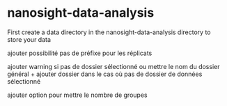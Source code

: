 # nanosight-data-analysis



First create a data directory in the nanosight-data-analysis directory to store your data




ajouter possibilité pas de préfixe pour les réplicats


ajouter warning si pas de dossier sélectionné ou mettre le nom du dossier général + ajouter dossier dans le cas où pas de dossier de données sélectionné

ajouter option pour mettre le nombre de groupes
